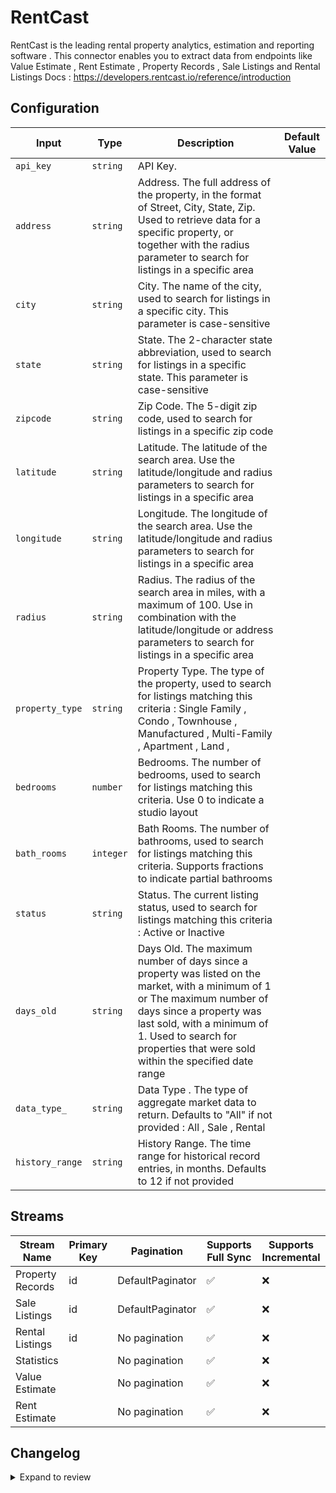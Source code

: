 # RentCast
RentCast is the leading rental property analytics, estimation and reporting software .
This connector enables you to extract data from endpoints like Value Estimate , Rent Estimate , Property Records , Sale Listings and Rental Listings
Docs : https://developers.rentcast.io/reference/introduction

## Configuration

| Input | Type | Description | Default Value |
|-------|------|-------------|---------------|
| `api_key` | `string` | API Key.  |  |
| `address` | `string` | Address. The full address of the property, in the format of Street, City, State, Zip. Used to retrieve data for a specific property, or together with the radius parameter to search for listings in a specific area |  |
| `city` | `string` | City. The name of the city, used to search for listings in a specific city. This parameter is case-sensitive |  |
| `state` | `string` | State. The 2-character state abbreviation, used to search for listings in a specific state. This parameter is case-sensitive |  |
| `zipcode` | `string` | Zip Code. The 5-digit zip code, used to search for listings in a specific zip code |  |
| `latitude` | `string` | Latitude. The latitude of the search area. Use the latitude/longitude and radius parameters to search for listings in a specific area |  |
| `longitude` | `string` | Longitude. The longitude of the search area. Use the latitude/longitude and radius parameters to search for listings in a specific area |  |
| `radius` | `string` | Radius. The radius of the search area in miles, with a maximum of 100. Use in combination with the latitude/longitude or address parameters to search for listings in a specific area |  |
| `property_type` | `string` | Property Type. The type of the property, used to search for listings matching this criteria : Single Family , Condo , Townhouse , Manufactured ,  Multi-Family , Apartment , Land , |  |
| `bedrooms` | `number` | Bedrooms. The number of bedrooms, used to search for listings matching this criteria. Use 0 to indicate a studio layout |  |
| `bath_rooms` | `integer` | Bath Rooms. The number of bathrooms, used to search for listings matching this criteria. Supports fractions to indicate partial bathrooms |  |
| `status` | `string` | Status. The current listing status, used to search for listings matching this criteria : Active or Inactive |  |
| `days_old` | `string` | Days Old. The maximum number of days since a property was listed on the market, with a minimum of 1 or The maximum number of days since a property was last sold, with a minimum of 1. Used to search for properties that were sold within the specified date range |  |
| `data_type_` | `string` | Data Type . The type of aggregate market data to return. Defaults to &quot;All&quot; if not provided : All , Sale , Rental |  |
| `history_range` | `string` | History Range. The time range for historical record entries, in months. Defaults to 12 if not provided |  |

## Streams
| Stream Name | Primary Key | Pagination | Supports Full Sync | Supports Incremental |
|-------------|-------------|------------|---------------------|----------------------|
| Property Records | id | DefaultPaginator | ✅ |  ❌  |
| Sale Listings | id | DefaultPaginator | ✅ |  ❌  |
| Rental Listings | id | No pagination | ✅ |  ❌  |
| Statistics |  | No pagination | ✅ |  ❌  |
| Value Estimate |  | No pagination | ✅ |  ❌  |
| Rent Estimate |  | No pagination | ✅ |  ❌  |

## Changelog

<details>
  <summary>Expand to review</summary>

| Version          | Date              | Pull Request | Subject        |
|------------------|-------------------|--------------|----------------|
| 0.0.7 | 2025-01-11 | [51352](https://github.com/airbytehq/airbyte/pull/51352) | Update dependencies |
| 0.0.6 | 2024-12-28 | [50730](https://github.com/airbytehq/airbyte/pull/50730) | Update dependencies |
| 0.0.5 | 2024-12-21 | [50254](https://github.com/airbytehq/airbyte/pull/50254) | Update dependencies |
| 0.0.4 | 2024-12-14 | [49666](https://github.com/airbytehq/airbyte/pull/49666) | Update dependencies |
| 0.0.3 | 2024-12-12 | [49345](https://github.com/airbytehq/airbyte/pull/49345) | Update dependencies |
| 0.0.2 | 2024-12-11 | [47604](https://github.com/airbytehq/airbyte/pull/47604) | Starting with this version, the Docker image is now rootless. Please note that this and future versions will not be compatible with Airbyte versions earlier than 0.64 |
| 0.0.1 | 2024-10-18 | | Initial release by [@ombhardwajj](https://github.com/ombhardwajj) via Connector Builder |

</details>
